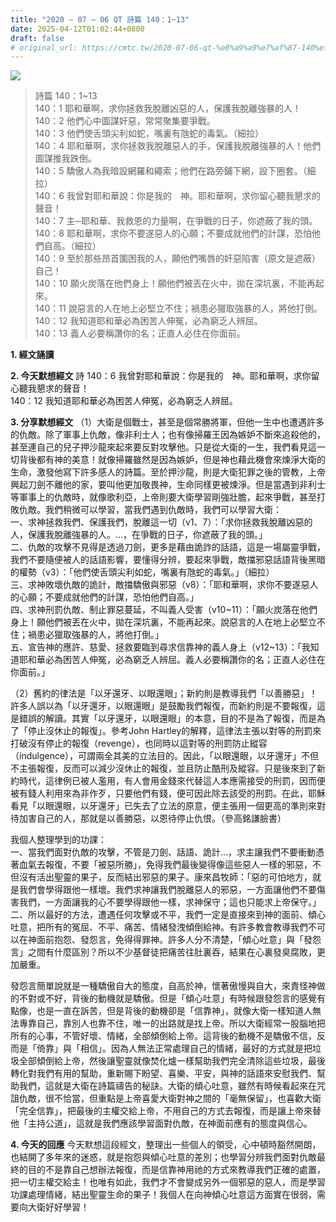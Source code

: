```yaml
---
title: "2020 – 07 – 06 QT 詩篇 140：1~13"
date: 2025-04-12T01:02:44+0800
draft: false
# original_url: https://cmtc.tw/2020-07-06-qt-%e8%a9%a9%e7%af%87-140%ef%bc%9a113
---
```


![](/images/qt.jpg)
> 詩篇 140：1\~13  
> 140：1 耶和華啊，求你拯救我脫離凶惡的人，保護我脫離強暴的人！  
> 140：2 他們心中圖謀奸惡，常常聚集要爭戰。  
> 140：3 他們使舌頭尖利如蛇，嘴裏有虺蛇的毒氣。（細拉）  
> 140：4 耶和華啊，求你拯救我脫離惡人的手，保護我脫離強暴的人！他們圖謀推我跌倒。  
> 140：5 驕傲人為我暗設網羅和繩索；他們在路旁鋪下網，設下圈套。（細拉）  
> 140：6 我曾對耶和華說：你是我的　神。耶和華啊，求你留心聽我懇求的聲音！  
> 140：7 主─耶和華、我救恩的力量啊，在爭戰的日子，你遮蔽了我的頭。  
> 140：8 耶和華啊，求你不要遂惡人的心願；不要成就他們的計謀，恐怕他們自高。（細拉）  
> 140：9 至於那些昂首圍困我的人，願他們嘴唇的奸惡陷害（原文是遮蔽）自己！  
> 140：10 願火炭落在他們身上！願他們被丟在火中，拋在深坑裏，不能再起來。  
> 140：11 說惡言的人在地上必堅立不住；禍患必獵取強暴的人，將他打倒。  
> 140：12 我知道耶和華必為困苦人伸冤，必為窮乏人辨屈。  
> 140：13 義人必要稱讚你的名；正直人必住在你面前。

**1. 經文誦讀**

**2.  今天默想經文**
詩 140：6 我曾對耶和華說：你是我的　神。耶和華啊，求你留心聽我懇求的聲音！  
140：12 我知道耶和華必為困苦人伸冤，必為窮乏人辨屈。

**3. 分享默想經文**
（1）大衛是個戰士，甚至是個常勝將軍，但他一生中也遭遇許多的仇敵。除了軍事上仇敵，像非利士人；也有像掃羅王因為嫉妒不斷來追殺他的，甚至連自己的兒子押沙龍來起來要反對攻擊他。只是從大衛的一生，我們看見這一切背後都有神的美意！就像掃羅雖然是因為嫉妒，但是神也藉此機會來煉淨大衛的生命，激發他寫下許多感人的詩篇。至於押沙龍，則是大衛犯罪之後的管教，上帝興起刀劍不離他的家，要叫他更加敬畏神，生命同樣更被煉淨。但是當遇到非利士等軍事上的仇敵時，就像歌利亞，上帝則要大衛學習剛強壯膽，起來爭戰，甚至打敗仇敵。我們稍微可以學習，當我們遇到仇敵時，我們可以學習大衛：  
一、求神拯救我們、保護我們，脫離這一切（v1、7）：「求你拯救我脫離凶惡的人，保護我脫離強暴的人。…，在爭戰的日子，你遮蔽了我的頭。」  
二、仇敵的攻擊不見得是透過刀劍，更多是藉由詭詐的話語，這是一場屬靈爭戰，我們不要隨便被人的話語影響，要懂得分辨，要起來爭戰，敵擋邪惡話語背後黑暗的權勢（v3）：「他們使舌頭尖利如蛇，嘴裏有虺蛇的毒氣。」（細拉）  
三、求神敗壞仇敵的詭計，敵擋驕傲與邪惡（v8）：「耶和華啊，求你不要遂惡人的心願；不要成就他們的計謀，恐怕他們自高。」  
四、求神刑罰仇敵、制止罪惡蔓延，不叫義人受害（v10\~11）：「願火炭落在他們身上！願他們被丟在火中，拋在深坑裏，不能再起來。說惡言的人在地上必堅立不住；禍患必獵取強暴的人，將他打倒。」  
五、宣告神的應許、慈愛、拯救要臨到尋求信靠神的義人身上（v12\~13）：「我知道耶和華必為困苦人伸冤，必為窮乏人辨屈。義人必要稱讚你的名；正直人必住在你面前。」

（2）舊約的律法是「以牙還牙、以眼還眼」；新約則是教導我們「以善勝惡」！許多人誤以為「以牙還牙，以眼還眼」是鼓勵我們報復，而新約則是不要報復，這是錯誤的解讀。其實「以牙還牙，以眼還眼」的本意，目的不是為了報復，而是為了「停止沒休止的報復」。參考John Hartley的解釋，這律法主張以對等的刑罰來打破沒有停止的報復（revenge），也同時以這對等的刑罰防止縱容（indulgence），可謂兩全其美的立法目的。因此，「以眼還眼，以牙還牙」不但不主張報復，反而可以減少沒休止的報復，並且防止酷刑及縱容。只是後來到了新約時代，這律例已被人濫用，有人會用金錢來代替這人本應需接受的刑罰，因而便被有錢人利用來為非作歹，只要他們有錢，便可因此除去該受的刑罰。在此，耶穌看見「以眼還眼，以牙還牙」已失去了立法的原意，便主張用一個更高的準則來對待加害自己的人，那就是以善勝惡，以恩待停止仇恨。（參高銘謙臉書）

我個人整理學到的功課：  
一、當我們面對仇敵的攻擊，不管是刀劍、話語、詭計…，求主讓我們不要衝動憑著血氣去報復，不要「被惡所勝」，免得我們最後變得像這些惡人一樣的邪惡，不但沒有活出聖靈的果子，反而結出邪惡的果子。康來昌牧師：「惡的可怕地方，就是我們會學得跟他一樣壞。我們求神讓我們脫離惡人的邪惡，一方面讓他們不要傷害我們，一方面讓我的心不要學得跟他一樣，求神保守；這也只能求上帝保守。」  
二、所以最好的方法，遭遇任何攻擊或不平，我們一定是直接來到神的面前、傾心吐意，把所有的冤屈、不平、痛苦、情緒發洩傾倒給神。有許多教會教導我們不可以在神面前抱怨、發怨言，免得得罪神。許多人分不清楚，「傾心吐意」與「發怨言」之間有什麼區別？所以不少基督徒把痛苦往肚裏吞，結果在心裏發臭腐敗，更加嚴重。

發怨言簡單說就是一種驕傲自大的態度，自高於神，懷著傲慢與自大，來責怪神做的不對或不好，背後的動機就是驕傲。但是「傾心吐意」有時候跟發怨言的感覺有點像，也是一直在訴苦，但是背後的動機卻是「信靠神」，就像大衛一樣知道人無法專靠自己，靠別人也靠不住，唯一的出路就是找上帝。所以大衛經常一股腦地把所有的心事，不管好壞、情緒，全部傾倒給上帝。這背後的動機不是驕傲不信，反而是「倚靠」與「相信」。因為人無法正常處理自己的情緒，最好的方式就是把垃圾全部傾倒給上帝，然後讓聖靈就像焚化爐一樣幫助我們完全清除這些垃圾，最後轉化對我們有用的幫助，重新賜下盼望、喜樂、平安，與神的話語來安慰我們、幫助我們，這就是大衛在詩篇禱告的秘訣。大衛的傾心吐意，雖然有時候看起來在咒詛仇敵，很不恰當，但重點是上帝喜愛大衛對神之間的「毫無保留」，也喜歡大衛「完全信靠」，把最後的主權交給上帝，不用自己的方式去報復，而是讓上帝來替他「主持公道」，這就是我們應該學習面對仇敵，在神面前應有的態度與信心。

**4. 今天的回應**
今天默想這段經文，整理出一些個人的領受，心中頓時豁然開朗，也結開了多年來的迷惑，就是抱怨與傾心吐意的差別；也學習分辨我們面對仇敵最終的目的不是靠自己想辦法報復，而是信靠神用祂的方式來教導我們正確的處置，把一切主權交給主！也唯有如此，我們才不會變成另外一個邪惡的惡人，而是學習功課處理情緒，結出聖靈生命的果子！我個人在向神傾心吐意這方面實在很弱，需要向大衛好好學習！
